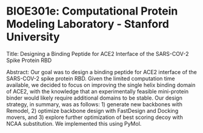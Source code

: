 # BIOE301e: Computational Protein Modeling Laboratory - Stanford University

Title: Designing a Binding Peptide for ACE2 Interface of the SARS-COV-2 Spike Protein RBD

Abstract: Our goal was to design a binding peptide for ACE2 interface of the SARS-COV-2 spike protein RBD. Given the limited computation time available, we decided to focus on improving the single helix binding domain of ACE2, with the knowledge that an experimentally feasible mini-protein binder would likely require additional domains to be stable. Our design strategy, in summary, was as follows: 1) generate new backbones with Remodel, 2) optimize backbone design with FastDesign and Docking movers, and 3) explore further optimization of best scoring decoy with NCAA substitution. We implemented this using PyMol.
